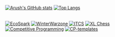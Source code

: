 [![Arush's GitHub stats](https://github-readme-stats.vercel.app/api?username=ArushNo1&hide=issues&show_icons=true&bg_color=23292c&text_color=f1f2f3&title_color=93c763&icon_color=ec7600&border_color=efc210)](https://arushbodla.vercel.app)
[![Top Langs](https://github-readme-stats.vercel.app/api/top-langs/?username=ArushNo1&show_icons=true&bg_color=23292c&text_color=f1f2f3&title_color=93c763&icon_color=ec7600&border_color=efc210&size_weight=0.3&count_weight=0.5&layout=compact)](https://arushbodla.vercel.app)
<br><br><br>
[![EcoSpark](https://github-readme-stats.vercel.app/api/pin/?username=CognicadeStudios&repo=EcoSpark&bg_color=23292c&text_color=f1f2f3&title_color=93c763&icon_color=ec7600&border_color=efc210)](https://github.com/CognicadeStudios/EcoSpark)
[![WinterWarzone](https://github-readme-stats.vercel.app/api/pin/?username=2900xt&repo=WinterWarzone&bg_color=23292c&text_color=f1f2f3&title_color=93c763&icon_color=ec7600&border_color=efc210)](https://github.com/2900xt/WinterWarzone)
[![ITCS](https://github-readme-stats.vercel.app/api/pin/?username=ArushNo1&repo=ITCS&bg_color=23292c&text_color=f1f2f3&title_color=93c763&icon_color=ec7600&border_color=efc210)](https://github.com/ArushNo1/ITCS)
[![XL Chess](https://github-readme-stats.vercel.app/api/pin/?username=ArushNo1&repo=XLChess&bg_color=23292c&text_color=f1f2f3&title_color=93c763&icon_color=ec7600&border_color=efc210)](https://github.com/ArushNo1/XLChess)
[![Competitive Programming](https://github-readme-stats.vercel.app/api/pin/?username=ArushNo1&repo=competitive-programming&bg_color=23292c&text_color=f1f2f3&title_color=93c763&icon_color=ec7600&border_color=efc210)](https://github.com/ArushNo1/competitive-programming)
[![CP-templates](https://github-readme-stats.vercel.app/api/pin/?username=ArushNo1&repo=cp-templates&bg_color=23292c&text_color=f1f2f3&title_color=93c763&icon_color=ec7600&border_color=efc210)](https://github.com/ArushNo1/cp-templates)

<!--
**ArushNo1/ArushNo1** is a ✨ _special_ ✨ repository because its `README.md` (this file) appears on your GitHub profile.

Here are some ideas to get you started:

- 🔭 I’m currently working on ...
- 🌱 I’m currently learning ...
- 👯 I’m looking to collaborate on ...
- 🤔 I’m looking for help with ...
- 💬 Ask me about ...
- 📫 How to reach me: ...
- 😄 Pronouns: ...
- ⚡ Fun fact: ...
-->

